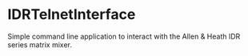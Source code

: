 # IDRTelnetInterface
Simple command line application to interact with the Allen &amp; Heath IDR series matrix mixer.
